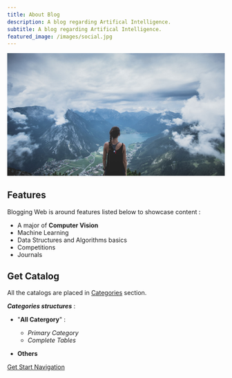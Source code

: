 ```yaml
---
title: About Blog
description: A blog regarding Artifical Intelligence.
subtitle: A blog regarding Artifical Intelligence.
featured_image: /images/social.jpg
---
```


![](/images/demo/Samples.jpg)

## Features

Blogging Web is around features listed below to showcase content :

* A major of **Computer Vision**
* Machine Learning
* Data Structures and Algorithms basics
* Competitions
* Journals

## Get Catalog

All the catalogs are placed in [Categories](https://glaciermelt.github.io/catalogs) section.<br />

***Categories structures*** :
* "**All Catergory**" :
    * *Primary Category*
    * *Complete Tables*

* **Others**

<a href="https://glaciermelt.github.io/category/all-category" class="button button--large">Get Start Navigation</a>
